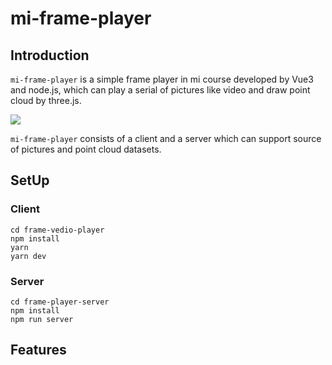 # mi-frame-player 

## Introduction
`mi-frame-player` is a simple frame player in mi course developed by Vue3 and node.js, which can play a serial of pictures like video and draw point cloud by three.js.  
  
![](static/run.gif)  
  
`mi-frame-player` consists of a client and a server which can support source of pictures and point cloud datasets.  
  
## SetUp 
### Client 
```
cd frame-vedio-player 
npm install
yarn 
yarn dev
```

### Server 
```
cd frame-player-server
npm install 
npm run server
```

## Features 
